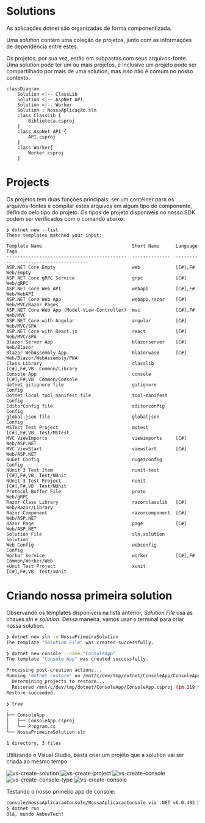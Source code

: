 # Solutions

As aplicações dotnet são organizadas de forma componentizada.

Uma *solution* contém uma coleção de projetos, junto com as informações de dependência entre estes. 

Os projetos, por sua vez, estão em subpastas com seus arquivos-fonte. Uma solution pode ter um ou mais projetos, e inclusive um projeto pode ser compartilhado por mais de uma solution, mas isso não é comum no nosso contexto.

```mermaid
classDiagram
    Solution <|-- ClassLib
    Solution <|-- AspNet API
    Solution <|-- Worker
    Solution : NossaAplicação.sln    
    class ClassLib {
        Biblioteca.csproj
    }
    class AspNet API {
        API.csproj
    }
    class Worker{
        Worker.csproj
    }
```

# Projects

Os projetos tem duas funções principais: ser um contêiner para os arquivos-fontes e compilar estes arquivos em algum tipo de componente, definido pelo tipo do projeto. Os tipos de projeto disponíveis no nosso SDK podem ser verificados com o comando abaixo:

``` text
❯ dotnet new --list
These templates matched your input:

Template Name                                 Short Name      Language    Tags
--------------------------------------------  --------------  ----------  --------------------------
ASP.NET Core Empty                            web             [C#],F#     Web/Empty
ASP.NET Core gRPC Service                     grpc            [C#]        Web/gRPC
ASP.NET Core Web API                          webapi          [C#],F#     Web/WebAPI
ASP.NET Core Web App                          webapp,razor    [C#]        Web/MVC/Razor Pages
ASP.NET Core Web App (Model-View-Controller)  mvc             [C#],F#     Web/MVC
ASP.NET Core with Angular                     angular         [C#]        Web/MVC/SPA
ASP.NET Core with React.js                    react           [C#]        Web/MVC/SPA
Blazor Server App                             blazorserver    [C#]        Web/Blazor
Blazor WebAssembly App                        blazorwasm      [C#]        Web/Blazor/WebAssembly/PWA
Class Library                                 classlib        [C#],F#,VB  Common/Library
Console App                                   console         [C#],F#,VB  Common/Console
dotnet gitignore file                         gitignore                   Config
Dotnet local tool manifest file               tool-manifest               Config
EditorConfig file                             editorconfig                Config
global.json file                              globaljson                  Config
MSTest Test Project                           mstest          [C#],F#,VB  Test/MSTest
MVC ViewImports                               viewimports     [C#]        Web/ASP.NET
MVC ViewStart                                 viewstart       [C#]        Web/ASP.NET
NuGet Config                                  nugetconfig                 Config
NUnit 3 Test Item                             nunit-test      [C#],F#,VB  Test/NUnit
NUnit 3 Test Project                          nunit           [C#],F#,VB  Test/NUnit
Protocol Buffer File                          proto                       Web/gRPC
Razor Class Library                           razorclasslib   [C#]        Web/Razor/Library
Razor Component                               razorcomponent  [C#]        Web/ASP.NET
Razor Page                                    page            [C#]        Web/ASP.NET
Solution File                                 sln,solution                Solution
Web Config                                    webconfig                   Config
Worker Service                                worker          [C#],F#     Common/Worker/Web
xUnit Test Project                            xunit           [C#],F#,VB  Test/xUnit
```

# Criando nossa primeira solution

Observando os templates disponíveis na lista anterior, *Solution File* usa as chaves _sln_ e _solution_. Dessa maneira, vamos usar o terminal para criar nossa solution.

```bash
❯ dotnet new sln -n NossaPrimeiraSolution
The template "Solution File" was created successfully.

❯ dotnet new console --name "ConsoleApp"
The template "Console App" was created successfully.

Processing post-creation actions...
Running 'dotnet restore' on /mnt/c/dev/tmp/dotnet/ConsoleApp/ConsoleApp.csproj...
  Determining projects to restore...
  Restored /mnt/c/dev/tmp/dotnet/ConsoleApp/ConsoleApp.csproj (in 119 ms).
Restore succeeded.

❯ tree
.
├── ConsoleApp
│   ├── ConsoleApp.csproj
│   └── Program.cs
└── NossaPrimeiraSolution.sln

1 directory, 3 files
```

Utilizando o Visual Studio, basta criar um projeto que a solution vai ser criada ao mesmo tempo.

![vs-create-solution](vs_novo_projeto.png)
![vs-create-project](vs_novo_projeto_console_1.png)
![vs-create-console](vs_novo_projeto_console_2.png)
![vs-create-console-type](vs_novo_projeto_console_3.png)
![vs-create-console](vs_novo_projeto_console_4.png)

Testando o nosso primeiro app de console:

```bash
console/NossaAplicacaoConsole/NossaAplicacaoConsole via .NET v6.0.403 🎯 net6.0
❯ dotnet run .
Olá, mundo AmbevTech!
```